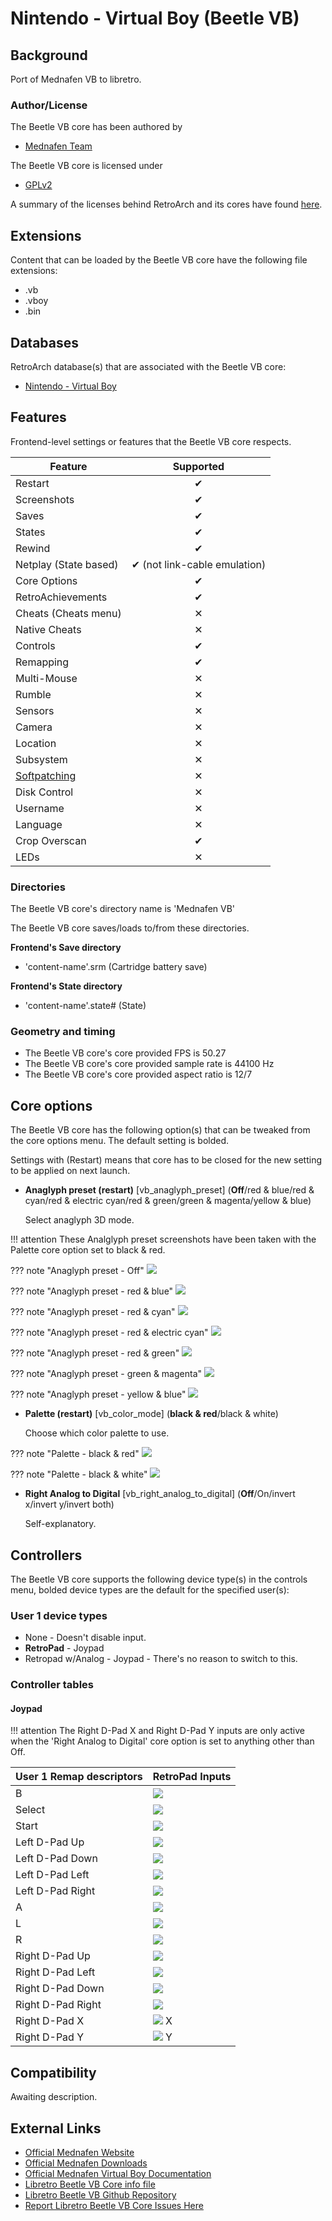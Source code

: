# Nintendo - Virtual Boy (Beetle VB)

## Background

Port of Mednafen VB to libretro.

### Author/License

The Beetle VB core has been authored by

- [Mednafen Team](https://mednafen.github.io/)

The Beetle VB core is licensed under

- [GPLv2](https://github.com/libretro/beetle-vb-libretro/blob/master/COPYING)

A summary of the licenses behind RetroArch and its cores have found [here](https://docs.libretro.com/tech/licenses/).

## Extensions

Content that can be loaded by the Beetle VB core have the following file extensions:

- .vb
- .vboy
- .bin

## Databases

RetroArch database(s) that are associated with the Beetle VB core:

- [Nintendo - Virtual Boy](https://github.com/libretro/libretro-database/blob/master/rdb/Nintendo%20-%20Virtual%20Boy.rdb)

## Features

Frontend-level settings or features that the Beetle VB core respects.

| Feature           | Supported |
|-------------------|:---------:|
| Restart           | ✔         |
| Screenshots       | ✔         |
| Saves             | ✔         |
| States            | ✔         |
| Rewind            | ✔         |
| Netplay (State based) | ✔ (not link-cable emulation)         |
| Core Options      | ✔         |
| RetroAchievements | ✔         |
| Cheats (Cheats menu) | ✕         |
| Native Cheats     | ✕         |
| Controls          | ✔         |
| Remapping         | ✔         |
| Multi-Mouse       | ✕         |
| Rumble            | ✕         |
| Sensors           | ✕         |
| Camera            | ✕         |
| Location          | ✕         |
| Subsystem         | ✕         |
| [Softpatching](https://docs.libretro.com/guides/softpatching/) | ✕         |
| Disk Control      | ✕         |
| Username          | ✕         |
| Language          | ✕         |
| Crop Overscan     | ✔         |
| LEDs              | ✕         |

### Directories

The Beetle VB core's directory name is 'Mednafen VB'

The Beetle VB core saves/loads to/from these directories.

**Frontend's Save directory**

- 'content-name'.srm (Cartridge battery save)

**Frontend's State directory**

- 'content-name'.state# (State)

### Geometry and timing

- The Beetle VB core's core provided FPS is 50.27
- The Beetle VB core's core provided sample rate is 44100 Hz
- The Beetle VB core's core provided aspect ratio is 12/7

## Core options

The Beetle VB core has the following option(s) that can be tweaked from the core options menu. The default setting is bolded. 

Settings with (Restart) means that core has to be closed for the new setting to be applied on next launch.

- **Anaglyph preset (restart)** [vb_anaglyph_preset] (**Off**/red & blue/red & cyan/red & electric cyan/red & green/green & magenta/yellow & blue)

	Select anaglyph 3D mode.
	
!!! attention
	These Analglyph preset screenshots have been taken with the Palette core option set to black & red.

??? note "Anaglyph preset - Off"
	![](/image/core/beetle_vboff.png)
	
??? note "Anaglyph preset - red & blue"
	![](/image/core/beetle_vbred&blue.png)

??? note "Anaglyph preset - red & cyan"
	![](/image/core/beetle_vbred&cyan.png)

??? note "Anaglyph preset - red & electric cyan"
	![](/image/core/beetle_vbred&electriccyan.png)

??? note "Anaglyph preset - red & green"
	![](/image/core/beetle_vbred&green.png)

??? note "Anaglyph preset - green & magenta"
	![](/image/core/beetle_vbgreen&magenta.png)

??? note "Anaglyph preset - yellow & blue"
	![](/image/core/beetle_vbyellow&blue.png)	
	
- **Palette (restart)** [vb_color_mode] (**black & red**/black & white)

	Choose which color palette to use.
	
??? note "Palette - black & red"
	![](/image/core/beetle_vbblack&red.png)
	
??? note "Palette - black & white"
	![](/image/core/beetle_vbblack&white.png)
	
- **Right Analog to Digital** [vb_right_analog_to_digital] (**Off**/On/invert x/invert y/invert both)

	Self-explanatory.

## Controllers

The Beetle VB core supports the following device type(s) in the controls menu, bolded device types are the default for the specified user(s):

### User 1 device types

- None - Doesn't disable input.
- **RetroPad** - Joypad
- Retropad w/Analog - Joypad - There's no reason to switch to this.

### Controller tables

#### Joypad

!!! attention
	The Right D-Pad X and Right D-Pad Y inputs are only active when the 'Right Analog to Digital' core option is set to anything other than Off.

| User 1 Remap descriptors | RetroPad Inputs                              |
|--------------------------|----------------------------------------------|
| B                        | ![](/image/retropad/retro_b.png)       |
| Select                   | ![](/image/retropad/retro_select.png)        |
| Start                    | ![](/image/retropad/retro_start.png)         |
| Left D-Pad Up            | ![](/image/retropad/retro_dpad_up.png)       |
| Left D-Pad Down          | ![](/image/retropad/retro_dpad_down.png)     |
| Left D-Pad Left          | ![](/image/retropad/retro_dpad_left.png)     |
| Left D-Pad Right         | ![](/image/retropad/retro_dpad_right.png)    |
| A                        | ![](/image/retropad/retro_a.png)       |
| L                        | ![](/image/retropad/retro_l1.png)            |
| R                        | ![](/image/retropad/retro_r1.png)            |
| Right D-Pad Up           | ![](/image/retropad/retro_l2.png)            |
| Right D-Pad Left         | ![](/image/retropad/retro_r2.png)            |
| Right D-Pad Down         | ![](/image/retropad/retro_l3.png)            |
| Right D-Pad Right        | ![](/image/retropad/retro_r3.png)            |
| Right D-Pad X            | ![](/image/retropad/retro_right_stick.png) X |
| Right D-Pad Y            | ![](/image/retropad/retro_right_stick.png) Y |

## Compatibility

Awaiting description.

## External Links

- [Official Mednafen Website](https://mednafen.github.io/)
- [Official Mednafen Downloads](https://mednafen.github.io/releases/)
- [Official Mednafen Virtual Boy Documentation](https://mednafen.github.io/documentation/vb.html)
- [Libretro Beetle VB Core info file](https://github.com/libretro/libretro-super/blob/master/dist/info/mednafen_vb_libretro.info)
- [Libretro Beetle VB Github Repository](https://github.com/libretro/beetle-vb-libretro)
- [Report Libretro Beetle VB Core Issues Here](https://github.com/libretro/beetle-vb-libretro/issues)